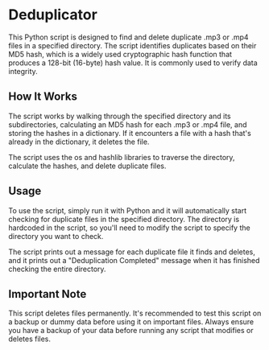 # Deduplicator

This Python script is designed to find and delete duplicate .mp3 or .mp4 files in a specified directory. The script identifies duplicates based on their MD5 hash, which is a widely used cryptographic hash function that produces a 128-bit (16-byte) hash value. It is commonly used to verify data integrity.

## How It Works

The script works by walking through the specified directory and its subdirectories, calculating an MD5 hash for each .mp3 or .mp4 file, and storing the hashes in a dictionary. If it encounters a file with a hash that's already in the dictionary, it deletes the file.

The script uses the os and hashlib libraries to traverse the directory, calculate the hashes, and delete duplicate files.

## Usage

To use the script, simply run it with Python and it will automatically start checking for duplicate files in the specified directory. The directory is hardcoded in the script, so you'll need to modify the script to specify the directory you want to check.

The script prints out a message for each duplicate file it finds and deletes, and it prints out a "Deduplication Completed" message when it has finished checking the entire directory.

## Important Note

This script deletes files permanently. It's recommended to test this script on a backup or dummy data before using it on important files. Always ensure you have a backup of your data before running any script that modifies or deletes files.

